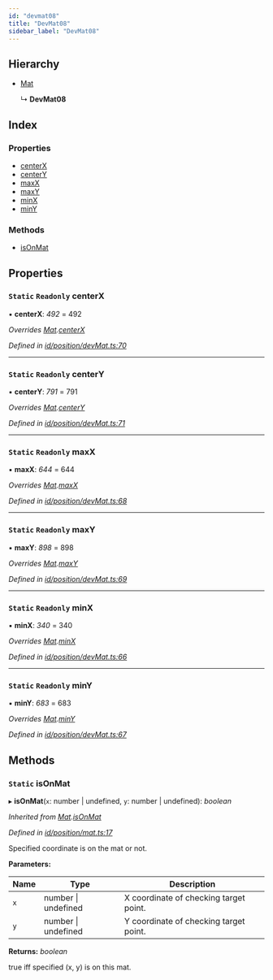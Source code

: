 ```yaml
---
id: "devmat08"
title: "DevMat08"
sidebar_label: "DevMat08"
---
```



## Hierarchy

* [Mat](mat.md)

  ↳ **DevMat08**

## Index

### Properties

* [centerX](devmat08.md#static-readonly-centerx)
* [centerY](devmat08.md#static-readonly-centery)
* [maxX](devmat08.md#static-readonly-maxx)
* [maxY](devmat08.md#static-readonly-maxy)
* [minX](devmat08.md#static-readonly-minx)
* [minY](devmat08.md#static-readonly-miny)

### Methods

* [isOnMat](devmat08.md#static-isonmat)

## Properties

### `Static` `Readonly` centerX

▪ **centerX**: *492* = 492

*Overrides [Mat](mat.md).[centerX](mat.md#static-protected-centerx)*

*Defined in [id/position/devMat.ts:70](https://github.com/tetunori/p5.toio/blob/49ecddb/src/id/position/devMat.ts#L70)*

___

### `Static` `Readonly` centerY

▪ **centerY**: *791* = 791

*Overrides [Mat](mat.md).[centerY](mat.md#static-protected-centery)*

*Defined in [id/position/devMat.ts:71](https://github.com/tetunori/p5.toio/blob/49ecddb/src/id/position/devMat.ts#L71)*

___

### `Static` `Readonly` maxX

▪ **maxX**: *644* = 644

*Overrides [Mat](mat.md).[maxX](mat.md#static-protected-maxx)*

*Defined in [id/position/devMat.ts:68](https://github.com/tetunori/p5.toio/blob/49ecddb/src/id/position/devMat.ts#L68)*

___

### `Static` `Readonly` maxY

▪ **maxY**: *898* = 898

*Overrides [Mat](mat.md).[maxY](mat.md#static-protected-maxy)*

*Defined in [id/position/devMat.ts:69](https://github.com/tetunori/p5.toio/blob/49ecddb/src/id/position/devMat.ts#L69)*

___

### `Static` `Readonly` minX

▪ **minX**: *340* = 340

*Overrides [Mat](mat.md).[minX](mat.md#static-protected-minx)*

*Defined in [id/position/devMat.ts:66](https://github.com/tetunori/p5.toio/blob/49ecddb/src/id/position/devMat.ts#L66)*

___

### `Static` `Readonly` minY

▪ **minY**: *683* = 683

*Overrides [Mat](mat.md).[minY](mat.md#static-protected-miny)*

*Defined in [id/position/devMat.ts:67](https://github.com/tetunori/p5.toio/blob/49ecddb/src/id/position/devMat.ts#L67)*

## Methods

### `Static` isOnMat

▸ **isOnMat**(`x`: number | undefined, `y`: number | undefined): *boolean*

*Inherited from [Mat](mat.md).[isOnMat](mat.md#static-isonmat)*

*Defined in [id/position/mat.ts:17](https://github.com/tetunori/p5.toio/blob/49ecddb/src/id/position/mat.ts#L17)*

Specified coordinate is on the mat or not.

**Parameters:**

Name | Type | Description |
------ | ------ | ------ |
`x` | number &#124; undefined | X coordinate of checking target point. |
`y` | number &#124; undefined | Y coordinate of checking target point.  |

**Returns:** *boolean*

true iff specified (x, y) is on this mat.
